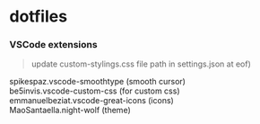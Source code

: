 # dotfiles

### VSCode extensions

> update custom-stylings.css file path in settings.json at eof)

spikespaz.vscode-smoothtype (smooth cursor) \
be5invis.vscode-custom-css (for custom css) \
emmanuelbeziat.vscode-great-icons (icons) \
MaoSantaella.night-wolf (theme)
